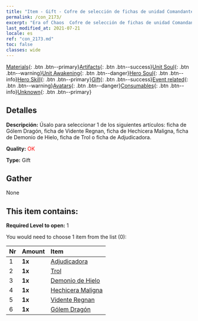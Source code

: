 ```yaml
---
title: "Item - Gift - Cofre de selección de fichas de unidad Comandante"
permalink: /con_2173/
excerpt: "Era of Chaos  Cofre de selección de fichas de unidad Comandante"
last_modified_at: 2021-07-21
locale: es
ref: "con_2173.md"
toc: false
classes: wide
---
```

 [Materials](/ItemsES/){: .btn .btn--primary}[Artifacts](/ItemsES/Artifacts/){: .btn .btn--success}[Unit Soul](/ItemsES/UnitSoul/){: .btn .btn--warning}[Unit Awakening](/ItemsES/UnitAwakening/){: .btn .btn--danger}[Hero Soul](/ItemsES/HeroSoul/){: .btn .btn--info}[Hero Skill](/ItemsES/HeroSkill/){: .btn .btn--primary}[Gift](/ItemsES/Gift/){: .btn .btn--success}[Event related](/ItemsES/Events/){: .btn .btn--warning}[Avatars](/ItemsES/Avatars/){: .btn .btn--danger}[Consumables](/ItemsES/Consumables/){: .btn .btn--info}[Unknown](/ItemsES/Unknown/){: .btn .btn--primary}

## Detalles
 **Descripción:** Úsalo para seleccionar 1 de los siguientes artículos: ficha de Gólem Dragón, ficha de Vidente Regnan, ficha de Hechicera Maligna, ficha de Demonio de Hielo, ficha de Trol o ficha de Adjudicadora.

 **Quality:** <span style="color: #FF0000">OK</span>

 **Type:** Gift

## Gather

  None

## This item contains:

 **Required Level to open:** 1

 You would need to choose 1 item from the list (0):

  | Nr | Amount |     Item    |
  |:---|:-------|:------------|
  | 1 |  **1x** | [Adjudicadora](/ItemsES/unt_198/) |  | 
  | 2 |  **1x** | [Trol](/ItemsES/unt_225/) |  | 
  | 3 |  **1x** | [Demonio de Hielo](/ItemsES/unt_269/) |  | 
  | 4 |  **1x** | [Hechicera Maligna](/ItemsES/unt_252/) |  | 
  | 5 |  **1x** | [Vidente Regnan](/ItemsES/unt_279/) |  | 
  | 6 |  **1x** | [Gólem Dragón](/ItemsES/unt_243/) |  | 
